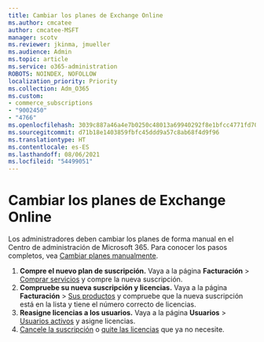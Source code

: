 ```yaml
---
title: Cambiar los planes de Exchange Online
ms.author: cmcatee
author: cmcatee-MSFT
manager: scotv
ms.reviewer: jkinma, jmueller
ms.audience: Admin
ms.topic: article
ms.service: o365-administration
ROBOTS: NOINDEX, NOFOLLOW
localization_priority: Priority
ms.collection: Adm_O365
ms.custom:
- commerce_subscriptions
- "9002450"
- "4766"
ms.openlocfilehash: 3039c887a46a4e7b0250c48013a69940292f8e1bfcc4771fd70982f0d6dd4d92
ms.sourcegitcommit: d71b18e1403859fbfc45ddd9a57c8ab68f4d9f96
ms.translationtype: HT
ms.contentlocale: es-ES
ms.lasthandoff: 08/06/2021
ms.locfileid: "54499051"
---
```

# <a name="change-exchange-online-plans"></a>Cambiar los planes de Exchange Online

Los administradores deben cambiar los planes de forma manual en el Centro de administración de Microsoft 365. Para conocer los pasos completos, vea [Cambiar planes manualmente](/microsoft-365/commerce/subscriptions/change-plans-manually).

1. **Compre el nuevo plan de suscripción.** Vaya a la página **Facturación** > [Comprar servicios](https://go.microsoft.com/fwlink/p/?linkid=868433) y compre la nueva suscripción.
2. **Compruebe su nueva suscripción y licencias.** Vaya a la página **Facturación** > [Sus productos](https://go.microsoft.com/fwlink/p/?linkid=842054) y compruebe que la nueva suscripción está en la lista y tiene el número correcto de licencias.
3. **Reasigne licencias a los usuarios.** Vaya a la página **Usuarios** > [Usuarios activos](https://go.microsoft.com/fwlink/p/?linkid=834822) y asigne licencias.
4. [Cancele la suscripción](/microsoft-365/commerce/subscriptions/cancel-your-subscription) o [quite las licencias](/microsoft-365/commerce/licenses/buy-licenses) que ya no necesite.